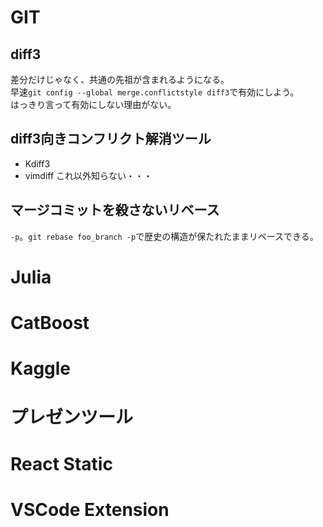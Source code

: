 # GIT
## diff3
差分だけじゃなく、共通の先祖が含まれるようになる。  
早速`git config --global merge.conflictstyle diff3`で有効にしよう。  
はっきり言って有効にしない理由がない。  

## diff3向きコンフリクト解消ツール
* Kdiff3
* vimdiff
これ以外知らない・・・

## マージコミットを殺さないリベース
`-p`。`git rebase foo_branch -p`で歴史の構造が保たれたままリベースできる。

# Julia

# CatBoost

# Kaggle

# プレゼンツール

# React Static

# VSCode Extension









